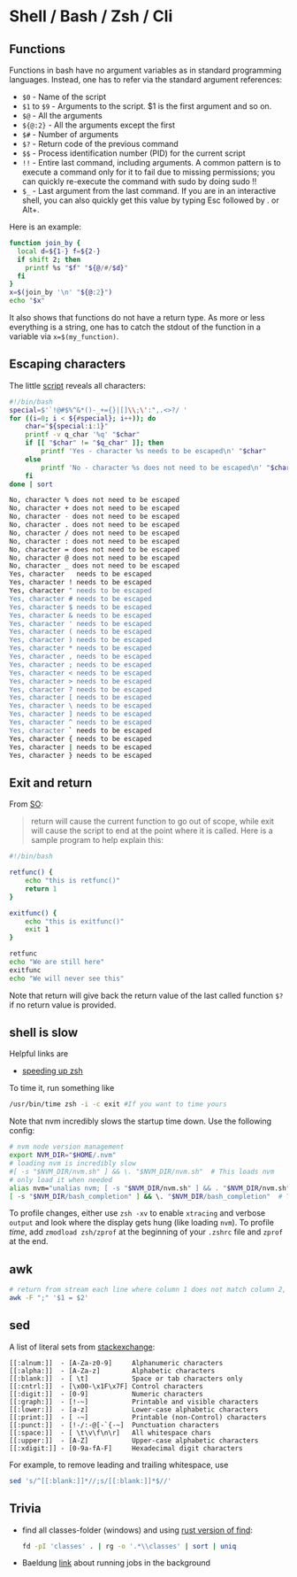 # Shell / Bash / Zsh / Cli

## Functions

Functions in bash have no argument variables as in standard programming languages. Instead, one has to refer via the standard argument references:

- `$0` - Name of the script
- `$1` to `$9` - Arguments to the script. $1 is the first argument and so on.
- `$@` - All the arguments
- `${@:2}` - All the arguments except the first
- `$#` - Number of arguments
- `$?` - Return code of the previous command
- `$$` - Process identification number (PID) for the current script
- `!!` - Entire last command, including arguments. A common pattern is to execute a command only for it to fail due to missing permissions; you can quickly re-execute the command with sudo by doing sudo !!
- `$_` - Last argument from the last command. If you are in an interactive shell, you can also quickly get this value by typing Esc followed by . or Alt+.

Here is an example:

```bash
function join_by {
  local d=${1-} f=${2-}
  if shift 2; then
    printf %s "$f" "${@/#/$d}"
  fi
}
x=$(join_by '\n' "${@:2}")
echo "$x"
```

It also shows that functions do not have a return type. As more or less everything is a string, one has to catch the stdout of the function in a variable via `x=$(my_function)`.

## Escaping characters

The little [script](https://stackoverflow.com/questions/15783701/which-characters-need-to-be-escaped-when-using-bash) reveals all characters:

```bash
#!/bin/bash
special=$'`!@#$%^&*()-_+={}|[]\\;\':",.<>?/ '
for ((i=0; i < ${#special}; i++)); do
    char="${special:i:1}"
    printf -v q_char '%q' "$char"
    if [[ "$char" != "$q_char" ]]; then
        printf 'Yes - character %s needs to be escaped\n' "$char"
    else
        printf 'No - character %s does not need to be escaped\n' "$char"
    fi
done | sort
```

```bash
No, character % does not need to be escaped
No, character + does not need to be escaped
No, character - does not need to be escaped
No, character . does not need to be escaped
No, character / does not need to be escaped
No, character : does not need to be escaped
No, character = does not need to be escaped
No, character @ does not need to be escaped
No, character _ does not need to be escaped
Yes, character   needs to be escaped
Yes, character ! needs to be escaped
Yes, character " needs to be escaped
Yes, character # needs to be escaped
Yes, character $ needs to be escaped
Yes, character & needs to be escaped
Yes, character ' needs to be escaped
Yes, character ( needs to be escaped
Yes, character ) needs to be escaped
Yes, character * needs to be escaped
Yes, character , needs to be escaped
Yes, character ; needs to be escaped
Yes, character < needs to be escaped
Yes, character > needs to be escaped
Yes, character ? needs to be escaped
Yes, character [ needs to be escaped
Yes, character \ needs to be escaped
Yes, character ] needs to be escaped
Yes, character ^ needs to be escaped
Yes, character ` needs to be escaped
Yes, character { needs to be escaped
Yes, character | needs to be escaped
Yes, character } needs to be escaped
```

## Exit and return

From [SO](https://stackoverflow.com/questions/4419952/difference-between-return-and-exit-in-bash-functions):

> return will cause the current function to go out of scope, while exit will cause the script to end at the point where it is called. Here is a sample program to help explain this:

```bash
#!/bin/bash

retfunc() {
    echo "this is retfunc()"
    return 1
}

exitfunc() {
    echo "this is exitfunc()"
    exit 1
}

retfunc
echo "We are still here"
exitfunc
echo "We will never see this"
```

Note that return will give back the return value of the last called function `$?` if no return value is provided.

## shell is slow

Helpful links are

- [speeding up zsh](https://blog.jonlu.ca/posts/speeding-up-zsh)

To time it, run something like

```bash
/usr/bin/time zsh -i -c exit #If you want to time yours
```

Note that nvm incredibly slows the startup time down. Use the following config:

```bash
# nvm node version management
export NVM_DIR="$HOME/.nvm"
# loading nvm is incredibly slow
#[ -s "$NVM_DIR/nvm.sh" ] && \. "$NVM_DIR/nvm.sh"  # This loads nvm
# only load it when needed
alias nvm="unalias nvm; [ -s "$NVM_DIR/nvm.sh" ] && . "$NVM_DIR/nvm.sh"; nvm $@"
[ -s "$NVM_DIR/bash_completion" ] && \. "$NVM_DIR/bash_completion"  # This loads nvm bash_completion
```

To profile changes, either use `zsh -xv` to enable `xtracing` and verbose `output` and look where the display gets hung (like loading `nvm`). To profile *time*, add  `zmodload zsh/zprof` at the beginning of your `.zshrc` file and `zprof` at the end.

## awk

```bash
# return from stream each line where column 1 does not match column 2, separation character being ;
awk -F ";" '$1 = $2'
```

## sed

A list of literal sets from [stackexchange](https://unix.stackexchange.com/questions/102008/how-do-i-trim-leading-and-trailing-whitespace-from-each-line-of-some-output):

```quote
[[:alnum:]]  - [A-Za-z0-9]     Alphanumeric characters
[[:alpha:]]  - [A-Za-z]        Alphabetic characters
[[:blank:]]  - [ \t]           Space or tab characters only
[[:cntrl:]]  - [\x00-\x1F\x7F] Control characters
[[:digit:]]  - [0-9]           Numeric characters
[[:graph:]]  - [!-~]           Printable and visible characters
[[:lower:]]  - [a-z]           Lower-case alphabetic characters
[[:print:]]  - [ -~]           Printable (non-Control) characters
[[:punct:]]  - [!-/:-@[-`{-~]  Punctuation characters
[[:space:]]  - [ \t\v\f\n\r]   All whitespace chars
[[:upper:]]  - [A-Z]           Upper-case alphabetic characters
[[:xdigit:]] - [0-9a-fA-F]     Hexadecimal digit characters
```

For example, to remove leading and trailing whitespace, use

```bash
sed 's/^[[:blank:]]*//;s/[[:blank:]]*$//'
```

## Trivia

- find all classes-folder (windows) and using [rust version of find](https://github.com/sharkdp/fd):

    ```bash
    fd -pI 'classes' . | rg -o '.*\\classes' | sort | uniq
    ```

- Baeldung [link](https://www.baeldung.com/linux/job-control-disown-nohup) about running jobs in the background
